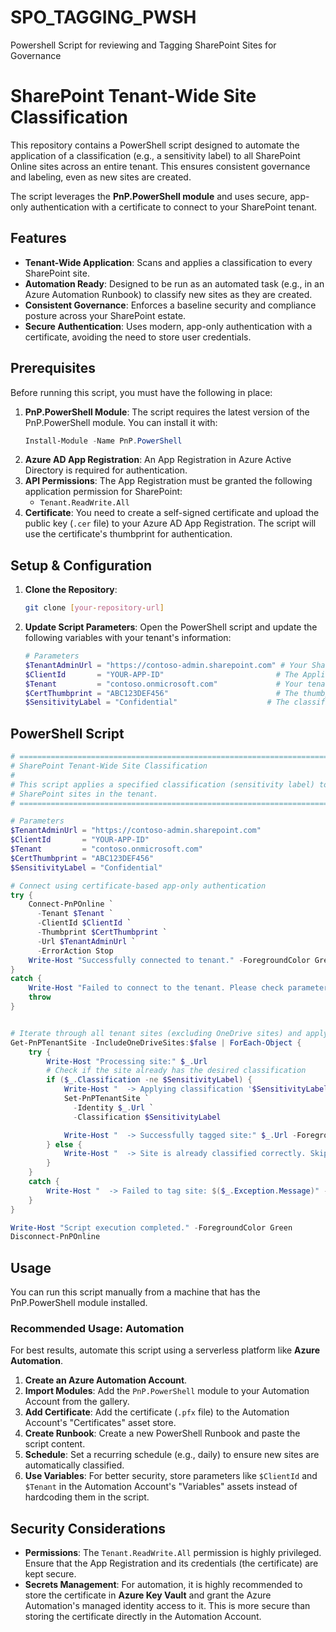 # SPO_TAGGING_PWSH
Powershell Script for reviewing and Tagging SharePoint Sites for Governance

# SharePoint Tenant-Wide Site Classification

This repository contains a PowerShell script designed to automate the application of a classification (e.g., a sensitivity label) to all SharePoint Online sites across an entire tenant. This ensures consistent governance and labeling, even as new sites are created.

The script leverages the **PnP.PowerShell module** and uses secure, app-only authentication with a certificate to connect to your SharePoint tenant.

## Features

- **Tenant-Wide Application**: Scans and applies a classification to every SharePoint site.
- **Automation Ready**: Designed to be run as an automated task (e.g., in an Azure Automation Runbook) to classify new sites as they are created.
- **Consistent Governance**: Enforces a baseline security and compliance posture across your SharePoint estate.
- **Secure Authentication**: Uses modern, app-only authentication with a certificate, avoiding the need to store user credentials.

## Prerequisites

Before running this script, you must have the following in place:

1. **PnP.PowerShell Module**: The script requires the latest version of the PnP.PowerShell module. You can install it with:
   ```powershell
   Install-Module -Name PnP.PowerShell
   ```
2. **Azure AD App Registration**: An App Registration in Azure Active Directory is required for authentication.
3. **API Permissions**: The App Registration must be granted the following application permission for SharePoint:
   - `Tenant.ReadWrite.All`
4. **Certificate**: You need to create a self-signed certificate and upload the public key (`.cer` file) to your Azure AD App Registration. The script will use the certificate's thumbprint for authentication.

## Setup & Configuration

1. **Clone the Repository**:

   ```bash
   git clone [your-repository-url]
   ```

2. **Update Script Parameters**: Open the PowerShell script and update the following variables with your tenant's information:

   ```powershell
   # Parameters
   $TenantAdminUrl = "https://contoso-admin.sharepoint.com" # Your SharePoint admin center URL
   $ClientId       = "YOUR-APP-ID"                         # The Application (client) ID from your Azure AD App
   $Tenant         = "contoso.onmicrosoft.com"             # Your tenant domain name
   $CertThumbprint = "ABC123DEF456"                        # The thumbprint of the certificate
   $SensitivityLabel = "Confidential"                    # The classification/label to apply
   ```

## PowerShell Script

```powershell
# ==================================================================================
# SharePoint Tenant-Wide Site Classification
#
# This script applies a specified classification (sensitivity label) to all
# SharePoint sites in the tenant.
# ==================================================================================

# Parameters
$TenantAdminUrl = "https://contoso-admin.sharepoint.com"
$ClientId       = "YOUR-APP-ID"
$Tenant         = "contoso.onmicrosoft.com"
$CertThumbprint = "ABC123DEF456"
$SensitivityLabel = "Confidential"

# Connect using certificate-based app-only authentication
try {
    Connect-PnPOnline `
      -Tenant $Tenant `
      -ClientId $ClientId `
      -Thumbprint $CertThumbprint `
      -Url $TenantAdminUrl `
      -ErrorAction Stop
    Write-Host "Successfully connected to tenant." -ForegroundColor Green
}
catch {
    Write-Host "Failed to connect to the tenant. Please check parameters and permissions." -ForegroundColor Red
    throw
}


# Iterate through all tenant sites (excluding OneDrive sites) and apply the classification
Get-PnPTenantSite -IncludeOneDriveSites:$false | ForEach-Object {
    try {
        Write-Host "Processing site:" $_.Url
        # Check if the site already has the desired classification
        if ($_.Classification -ne $SensitivityLabel) {
            Write-Host "  -> Applying classification '$SensitivityLabel'..."
            Set-PnPTenantSite `
              -Identity $_.Url `
              -Classification $SensitivityLabel

            Write-Host "  -> Successfully tagged site:" $_.Url -ForegroundColor Cyan
        } else {
            Write-Host "  -> Site is already classified correctly. Skipping." -ForegroundColor Yellow
        }
    }
    catch {
        Write-Host "  -> Failed to tag site: $($_.Exception.Message)" -ForegroundColor Red
    }
}

Write-Host "Script execution completed." -ForegroundColor Green
Disconnect-PnPOnline
```

## Usage

You can run this script manually from a machine that has the PnP.PowerShell module installed.

### Recommended Usage: Automation

For best results, automate this script using a serverless platform like **Azure Automation**.

1. **Create an Azure Automation Account**.
2. **Import Modules**: Add the `PnP.PowerShell` module to your Automation Account from the gallery.
3. **Add Certificate**: Add the certificate (`.pfx` file) to the Automation Account's "Certificates" asset store.
4. **Create Runbook**: Create a new PowerShell Runbook and paste the script content.
5. **Schedule**: Set a recurring schedule (e.g., daily) to ensure new sites are automatically classified.
6. **Use Variables**: For better security, store parameters like `$ClientId` and `$Tenant` in the Automation Account's "Variables" assets instead of hardcoding them in the script.

## Security Considerations

- **Permissions**: The `Tenant.ReadWrite.All` permission is highly privileged. Ensure that the App Registration and its credentials (the certificate) are kept secure.
- **Secrets Management**: For automation, it is highly recommended to store the certificate in **Azure Key Vault** and grant the Azure Automation's managed identity access to it. This is more secure than storing the certificate directly in the Automation Account.
